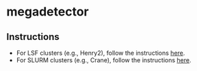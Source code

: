 # megadetector

## Instructions

- For LSF clusters (e.g., Henry2), follow the instructions [here](lsf/README.md).
- For SLURM clusters (e.g., Crane), follow the instructions [here](slurm/README.md).
